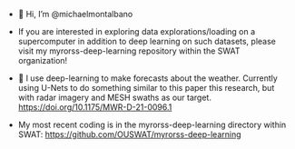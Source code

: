- 👋 Hi, I’m @michaelmontalbano
- If you are interested in exploring data explorations/loading on a supercomputer in addition to deep learning on such datasets, please visit my myrorss-deep-learning repository within the SWAT organization!


- 👀 I use deep-learning to make forecasts about the weather. Currently using U-Nets to do something similar to this paper this research,  but with radar imagery and MESH swaths as our target. https://doi.org/10.1175/MWR-D-21-0096.1
- My most recent coding is in the myrorss-deep-learning directory within SWAT: https://github.com/OUSWAT/myrorss-deep-learning

<!---
michaelmontalbano/michaelmontalbano is a ✨ special ✨ repository because its `README.md` (this file) appears on your GitHub profile.
You can click the Preview link to take a look at your changes.
--->
